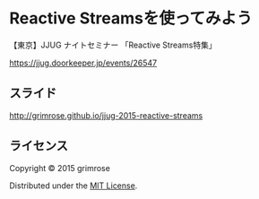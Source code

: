 # Reactive Streamsを使ってみよう


【東京】JJUG ナイトセミナー 「Reactive Streams特集」

https://jjug.doorkeeper.jp/events/26547

## スライド

http://grimrose.github.io/jjug-2015-reactive-streams

## ライセンス

Copyright &copy; 2015 grimrose  

Distributed under the [MIT License][mit].  

[MIT]: http://www.opensource.org/licenses/mit-license.php
